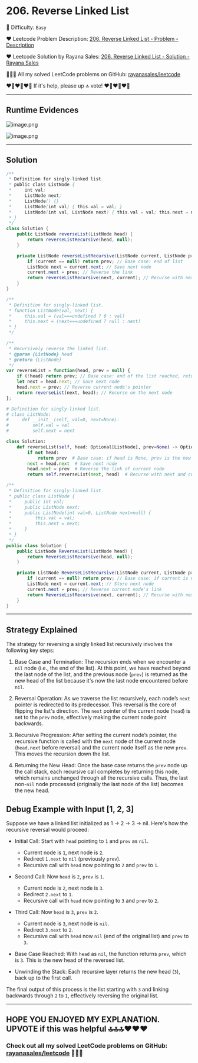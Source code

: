 # 206. Reverse Linked List

🌱 Difficulty: `Easy`

❤️ Leetcode Problem Description: [206. Reverse Linked List - Problem - Description](https://leetcode.com/problems/reverse-linked-list/description/)

❤️ Leetcode Solution by Rayana Sales: [206. Reverse Linked List - Solution - Rayana Sales](https://leetcode.com/problems/reverse-linked-list/solutions/5733296/runtime-0ms-beats-100-simple-to-understand-java-js-python-c-solution/)

💁🏻‍♀️ All my solved LeetCode problems on GitHub: [rayanasales/leetcode](https://github.com/rayanasales/leetcode)

❤️‍🔥❤️‍🔥❤️‍🔥 If it's help, please up 🔝 vote! ❤️‍🔥❤️‍🔥❤️‍🔥

---

## Runtime Evidences

![image.png](https://assets.leetcode.com/users/images/5102679d-2923-487f-85ef-1d9eef4ce89b_1725391449.9361186.png)

![image.png](https://assets.leetcode.com/users/images/66ced1da-28a7-4553-9d18-0852c2c42117_1725391492.7748091.png)

---

## Solution

```java []
/**
 * Definition for singly-linked list.
 * public class ListNode {
 *     int val;
 *     ListNode next;
 *     ListNode() {}
 *     ListNode(int val) { this.val = val; }
 *     ListNode(int val, ListNode next) { this.val = val; this.next = next; }
 * }
 */
class Solution {
    public ListNode reverseList(ListNode head) {
        return reverseListRecursive(head, null);
    }

    private ListNode reverseListRecursive(ListNode current, ListNode prev) {
        if (current == null) return prev; // Base case: end of list
        ListNode next = current.next; // Save next node
        current.next = prev; // Reverse the link
        return reverseListRecursive(next, current); // Recurse with next node and current as new prev
    }
}
```

```Javascript []
/**
 * Definition for singly-linked list.
 * function ListNode(val, next) {
 *     this.val = (val===undefined ? 0 : val)
 *     this.next = (next===undefined ? null : next)
 * }
 */

/**
 * Recursively reverse the linked list.
 * @param {ListNode} head
 * @return {ListNode}
 */
var reverseList = function(head, prev = null) {
    if (!head) return prev; // Base case: end of the list reached, return new head
    let next = head.next; // Save next node
    head.next = prev; // Reverse current node's pointer
    return reverseList(next, head); // Recurse on the next node
};
```

```python []
# Definition for singly-linked list.
# class ListNode:
#     def __init__(self, val=0, next=None):
#         self.val = val
#         self.next = next

class Solution:
    def reverseList(self, head: Optional[ListNode], prev=None) -> Optional[ListNode]:
        if not head:
            return prev  # Base case: if head is None, prev is the new head
        next = head.next  # Save next node
        head.next = prev  # Reverse the link of current node
        return self.reverseList(next, head)  # Recurse with next and current as new prev
```

```C# []
/**
 * Definition for singly-linked list.
 * public class ListNode {
 *     public int val;
 *     public ListNode next;
 *     public ListNode(int val=0, ListNode next=null) {
 *         this.val = val;
 *         this.next = next;
 *     }
 * }
 */
public class Solution {
    public ListNode ReverseList(ListNode head) {
        return ReverseListRecursive(head, null);
    }

    private ListNode ReverseListRecursive(ListNode current, ListNode prev) {
        if (current == null) return prev; // Base case: if current is null, prev is the new head
        ListNode next = current.next; // Store next node
        current.next = prev; // Reverse current node's link
        return ReverseListRecursive(next, current); // Recurse with next node and current as new prev
    }
}
```

---

## Strategy Explained

The strategy for reversing a singly linked list recursively involves the following key steps:

1. Base Case and Termination: The recursion ends when we encounter a `nil` node (i.e., the end of the list). At this point, we have reached beyond the last node of the list, and the previous node (`prev`) is returned as the new head of the list because it's now the last node encountered before `nil`.

2. Reversal Operation: As we traverse the list recursively, each node’s `next` pointer is redirected to its predecessor. This reversal is the core of flipping the list's direction. The `next` pointer of the current node (`head`) is set to the `prev` node, effectively making the current node point backwards.

3. Recursive Progression: After setting the current node’s pointer, the recursive function is called with the `next` node of the current node (`head.next` before reversal) and the current node itself as the new `prev`. This moves the recursion down the list.

4. Returning the New Head: Once the base case returns the `prev` node up the call stack, each recursive call completes by returning this node, which remains unchanged through all the recursive calls. Thus, the last non-`nil` node processed (originally the last node of the list) becomes the new head.

## Debug Example with Input [1, 2, 3]

Suppose we have a linked list initialized as 1 -> 2 -> 3 -> nil. Here's how the recursive reversal would proceed:

- Initial Call: Start with `head` pointing to `1` and `prev` as `nil`.

  - Current node is `1`, next node is `2`.
  - Redirect `1.next` to `nil` (previously `prev`).
  - Recursive call with `head` now pointing to `2` and `prev` to `1`.

- Second Call: Now `head` is `2`, `prev` is `1`.

  - Current node is `2`, next node is `3`.
  - Redirect `2.next` to `1`.
  - Recursive call with `head` now pointing to `3` and `prev` to `2`.

- Third Call: Now `head` is `3`, `prev` is `2`.

  - Current node is `3`, next node is `nil`.
  - Redirect `3.next` to `2`.
  - Recursive call with `head` now `nil` (end of the original list) and `prev` to `3`.

- Base Case Reached: With `head` as `nil`, the function returns `prev`, which is `3`. This is the new head of the reversed list.

- Unwinding the Stack: Each recursive layer returns the new head (`3`), back up to the first call.

The final output of this process is the list starting with `3` and linking backwards through `2` to `1`, effectively reversing the original list.

---

## HOPE YOU ENJOYED MY EXPLANATION. UPVOTE if this was helpful 🔝🔝🔝❤️❤️❤️

### Check out all my solved LeetCode problems on GitHub: [rayanasales/leetcode](https://github.com/rayanasales/leetcode) 🤙😚🤘
